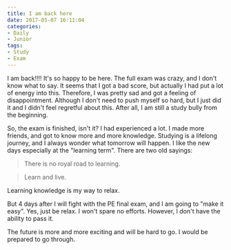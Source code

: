 ```yaml
---
title: I am back here
date: 2017-05-07 16:11:04
categories:
- Daily
- Junior
tags:
- Study
- Exam
---
```


I am back!!!! It's so happy to be here. The full exam was crazy, and I don't know what to say. It seems that I got a bad score, but actually I had put a lot of energy into this. Therefore, I was pretty sad and got a feeling of disappointment. Although I don't need to push myself so hard, but I just did it and I didn't feel regretful about this. After all, I am still a study bully from the beginning.

So, the exam is finished, isn't it? I had experienced a lot. I made more friends, and got to know more and more knowledge. Studying is a lifelong journey, and I always wonder what tomorrow will happen. I like the new days especially at the "learning term". There are two old sayings:

> There is no royal road to learning.

> Learn and live.

Learning knowledge is my way to relax.

But 4 days after I will fight with the PE final exam, and I am going to "make it easy". Yes, just be relax. I won't spare no efforts. However, I don't have the ability to pass it.

The future is more and more exciting and will be hard to go. I would be prepared to go through.